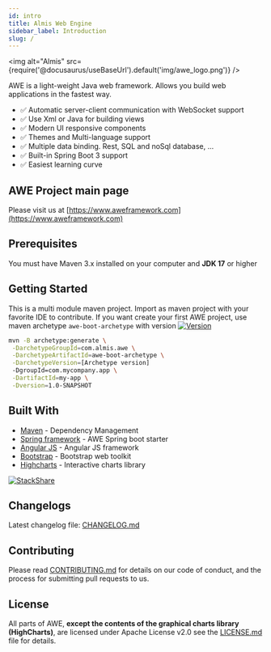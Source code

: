 ```yaml
---
id: intro
title: Almis Web Engine
sidebar_label: Introduction
slug: /
---
```


<img alt="Almis" src={require('@docusaurus/useBaseUrl').default('img/awe_logo.png')} />

AWE is a light-weight Java web framework. Allows you build web applications in the fastest way.

- :white_check_mark: Automatic server-client communication with WebSocket support
- :white_check_mark: Use Xml or Java for building views
- :white_check_mark: Modern UI responsive components
- :white_check_mark: Themes and Multi-language support
- :white_check_mark: Multiple data binding. Rest, SQL and noSql database, ...
- :white_check_mark: Built-in Spring Boot 3 support
- :white_check_mark: Easiest learning curve

## AWE Project main page

Please visit us at [https://www.aweframework.com](https://www.aweframework.com)


## Prerequisites
You must have Maven 3.x installed on your computer and **JDK 17** or higher

## Getting Started

This is a multi module maven project. Import as maven project with your favorite IDE to contribute. If you want create your first AWE project, use maven archetype `awe-boot-archetype` with version [![Version](https://img.shields.io/maven-central/v/com.almis.awe/awe-starter-parent.svg?label=maven%20central)](https://search.maven.org/search?q=g:%22com.almis.awe%22%20AND%20a:%22awe-starter-parent%22)

```bash
mvn -B archetype:generate \
 -DarchetypeGroupId=com.almis.awe \
 -DarchetypeArtifactId=awe-boot-archetype \
 -DarchetypeVersion=[Archetype version]
 -DgroupId=com.mycompany.app \
 -DartifactId=my-app \
 -Dversion=1.0-SNAPSHOT 
```

## Built With
* [Maven](https://maven.apache.org/) - Dependency Management
* [Spring framework](https://spring.io/) - AWE Spring boot starter
* [Angular JS](https://angularjs.org/) - Angular JS framework
* [Bootstrap](https://getbootstrap.com/) - Bootstrap web toolkit
* [Highcharts](https://www.highcharts.com/) - Interactive charts library

[![StackShare](https://img.shields.io/badge/tech-stack-0690fa.svg?style=flat)](https://stackshare.io/almis-informatica-financiera/aweframework)

## Changelogs

Latest changelog file: [CHANGELOG.md](https://gitlab.com/aweframework/awe/-/blob/master/CHANGELOG.md)

## Contributing

Please read [CONTRIBUTING.md](https://gitlab.com/aweframework/awe/-/blob/master/CONTRIBUTING.md) for details on our code of conduct, and the process for submitting pull requests to us.

## License

All parts of AWE, **except the contents of the graphical charts library (HighCharts)**, are licensed
under Apache License v2.0 see the [LICENSE.md](https://gitlab.com/aweframework/awe/-/blob/master/LICENSE.md) file for details.